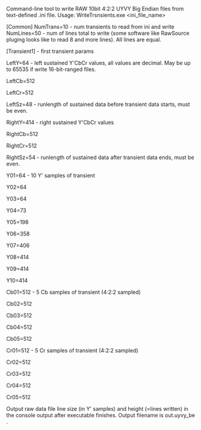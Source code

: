 Command-line tool to write RAW 10bit 4:2:2 UYVY Big Endian files from text-defined .ini file.
Usage: WriteTrsnsients.exe <ini_file_name>

[Common]
NumTrans=10 - num transients to read from ini and write
NumLines=50 - num of lines total to write (some software like RawSource pluging looks like to read 8 and more lines). All lines are equal.

[Transient1] - first transient params

LeftY=64 - left sustained Y'CbCr values, all values are decimal. May be up to 65535 if write 16-bit-ranged files.

LeftCb=512

LeftCr=512

LeftSz=48 - runlength of sustained data before transient data starts, must be even.

RightY=414 - right sustained Y'CbCr values

RightCb=512

RightCr=512

RightSz=54 - runlength of sustained data after transient data ends, must be even.


Y01=64 - 10 Y' samples of transient

Y02=64

Y03=64

Y04=73

Y05=198

Y06=358

Y07=406

Y08=414

Y09=414

Y10=414


Cb01=512 - 5 Cb samples of transient (4:2:2 sampled)

Cb02=512

Cb03=512

Cb04=512

Cb05=512

Cr01=512 - 5 Cr samples of transient (4:2:2 sampled)

Cr02=512

Cr03=512

Cr04=512

Cr05=512

Output raw data file line size (in Y' samples) and height (=lines written) in the console output after executable finishes. Output filename is out.uyvy_be .
